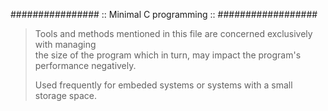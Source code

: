 ################ :: Minimal C programming :: ##################  

>Tools and methods mentioned in this file are concerned exclusively with managing  
>the size of the program which in turn, may impact the program's performance negatively.   
>
>Used frequently for embeded systems or systems with a small storage space.
